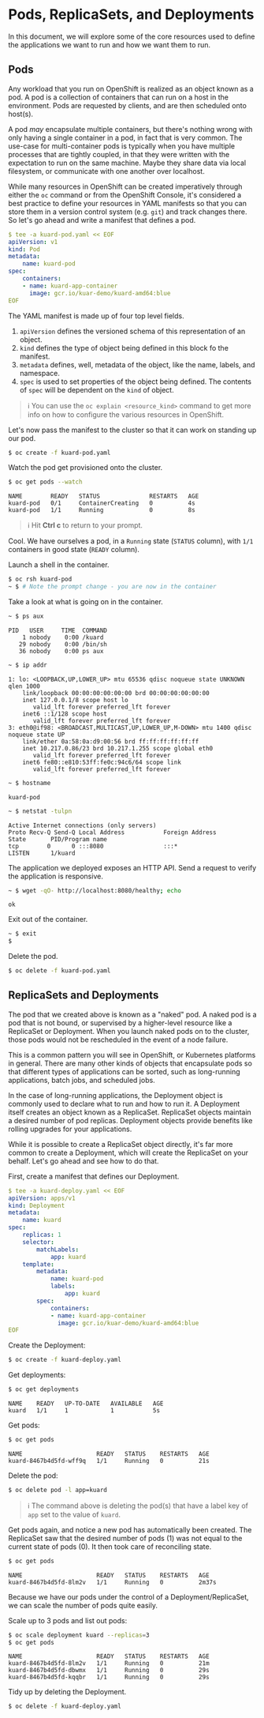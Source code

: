 # Pods, ReplicaSets, and Deployments

In this document, we will explore some of the core resources used to define the 
applications we want to run and how we want them to run.

## Pods

Any workload that you run on OpenShift is realized as an object known as a pod.
A pod is a collection of containers that can run on a host in the environment. Pods are
requested by clients, and are then scheduled onto host(s).

A pod *may* encapsulate multiple containers, but there's nothing wrong with only having a
single container in a pod, in fact that is very common. The use-case for multi-container 
pods is typically when you have multiple processes that are tightly coupled, in that they
were written with the expectation to run on the same machine. Maybe they share data via 
local filesystem, or communicate with one another over localhost.

While many resources in OpenShift can be created imperatively through either the `oc` 
command or from the OpenShift Console, it's considered a best practice to define your
resources in YAML manifests so that you can store them in a version control system 
(e.g. `git`) and track changes there. So let's go ahead and write a manifest that defines
a pod.

```yaml
$ tee -a kuard-pod.yaml << EOF
apiVersion: v1
kind: Pod
metadata:
    name: kuard-pod
spec:
    containers:
    - name: kuard-app-container
      image: gcr.io/kuar-demo/kuard-amd64:blue
EOF
```

The YAML manifest is made up of four top level fields.

1. `apiVersion` defines the versioned schema of this representation of an object.
1. `kind` defines the type of object being defined in this block fo the manifest.
1. `metadata` defines, well, metadata of the object, like the name, labels, and namespace.
1. `spec` is used to set properties of the object being defined. The contents of `spec` will be dependent on the `kind` of object.

> ℹ️ You can use the `oc explain <resource_kind>` command to get more info on how to configure the various resources in OpenShift.

Let's now pass the manifest to the cluster so that it can work on standing up our pod.

```bash
$ oc create -f kuard-pod.yaml
```

Watch the pod get provisioned onto the cluster.

```bash
$ oc get pods --watch
```
```
NAME        READY   STATUS              RESTARTS   AGE
kuard-pod   0/1     ContainerCreating   0          4s
kuard-pod   1/1     Running             0          8s
```

> ℹ️ Hit **Ctrl c** to return to your prompt.

Cool. We have ourselves a pod, in a `Running` state (`STATUS` column), with `1/1` containers in good state (`READY` column).

Launch a shell in the container.

```bash
$ oc rsh kuard-pod
~ $ # Note the prompt change - you are now in the container
```

Take a look at what is going on in the container.

```bash
~ $ ps aux
```
```
PID   USER     TIME  COMMAND
    1 nobody    0:00 /kuard
   29 nobody    0:00 /bin/sh
   36 nobody    0:00 ps aux
```

```bash
~ $ ip addr
```
```
1: lo: <LOOPBACK,UP,LOWER_UP> mtu 65536 qdisc noqueue state UNKNOWN qlen 1000
    link/loopback 00:00:00:00:00:00 brd 00:00:00:00:00:00
    inet 127.0.0.1/8 scope host lo
       valid_lft forever preferred_lft forever
    inet6 ::1/128 scope host 
       valid_lft forever preferred_lft forever
3: eth0@if98: <BROADCAST,MULTICAST,UP,LOWER_UP,M-DOWN> mtu 1400 qdisc noqueue state UP 
    link/ether 0a:58:0a:d9:00:56 brd ff:ff:ff:ff:ff:ff
    inet 10.217.0.86/23 brd 10.217.1.255 scope global eth0
       valid_lft forever preferred_lft forever
    inet6 fe80::e810:53ff:fe0c:94c6/64 scope link 
       valid_lft forever preferred_lft forever
```

```bash
~ $ hostname
```
```
kuard-pod
```

```bash
~ $ netstat -tulpn
```
```
Active Internet connections (only servers)
Proto Recv-Q Send-Q Local Address           Foreign Address         State       PID/Program name    
tcp        0      0 :::8080                 :::*                    LISTEN      1/kuard
```

The application we deployed exposes an HTTP API. Send a request to verify the application is
responsive.

```bash
~ $ wget -qO- http://localhost:8080/healthy; echo
```
```
ok
```

Exit out of the container.

```bash
~ $ exit
$
```

Delete the pod.

```bash
$ oc delete -f kuard-pod.yaml
```

## ReplicaSets and Deployments

The pod that we created above is known as a "naked" pod. A naked pod is a pod that is not 
bound, or supervised by a higher-level resource like a ReplicaSet or Deployment. When you
launch naked pods on to the cluster, those pods would not be rescheduled in the event of
a node failure.

This is a common pattern you will see in OpenShift, or Kubernetes platforms in general. There
are many other kinds of objects that encapsulate pods so that different types of applications
can be sorted, such as long-running applications, batch jobs, and scheduled jobs.

In the case of long-running applications, the Deployment object is commonly used to declare
what to run and how to run it. A Deployment itself creates an object known as a ReplicaSet.
ReplicaSet objects maintain a desired number of pod replicas. Deployment objects provide
benefits like rolling upgrades for your applications.

While it is possible to create a ReplicaSet object directly, it's far more common to create
a Deployment, which will create the ReplicaSet on your behalf. Let's go ahead and see how
to do that.

First, create a manifest that defines our Deployment.

```yaml
$ tee -a kuard-deploy.yaml << EOF
apiVersion: apps/v1
kind: Deployment
metadata:
    name: kuard
spec:
    replicas: 1
    selector:
        matchLabels:
            app: kuard
    template:
        metadata:
            name: kuard-pod
            labels:
                app: kuard
        spec:
            containers:
            - name: kuard-app-container
              image: gcr.io/kuar-demo/kuard-amd64:blue
EOF
```

Create the Deployment:

```bash
$ oc create -f kuard-deploy.yaml
```

Get deployments:

```bash
$ oc get deployments
```
```
NAME    READY   UP-TO-DATE   AVAILABLE   AGE
kuard   1/1     1            1           5s
```

Get pods:

```bash
$ oc get pods
```
```
NAME                     READY   STATUS    RESTARTS   AGE
kuard-8467b4d5fd-wff9q   1/1     Running   0          21s
```

Delete the pod:

```bash
$ oc delete pod -l app=kuard
```

> ℹ️ The command above is deleting the pod(s) that have a label key of `app` set to the value of `kuard`.

Get pods again, and notice a new pod has automatically been created. The ReplicaSet saw that
the desired number of pods (1) was not equal to the current state of pods (0). It then took
care of reconciling state.

```bash
$ oc get pods
```
```
NAME                     READY   STATUS    RESTARTS   AGE
kuard-8467b4d5fd-8lm2v   1/1     Running   0          2m37s
```

Because we have our pods under the control of a Deployment/ReplicaSet, we can scale the
number of pods quite easily. 

Scale up to 3 pods and list out pods:

```bash
$ oc scale deployment kuard --replicas=3
$ oc get pods
```
```
NAME                     READY   STATUS    RESTARTS   AGE
kuard-8467b4d5fd-8lm2v   1/1     Running   0          21m
kuard-8467b4d5fd-dbwmx   1/1     Running   0          29s
kuard-8467b4d5fd-kqqbr   1/1     Running   0          29s
```

Tidy up by deleting the Deployment.

```bash
$ oc delete -f kuard-deploy.yaml
```
